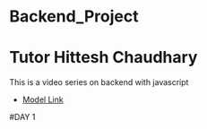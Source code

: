 # Backend_Project

# Tutor Hittesh Chaudhary

This is a video series on backend with javascript

- [Model Link](https://app.eraser.io/workspace/YtPqZ1VogxGy1jzIDkzj)

#DAY 1
